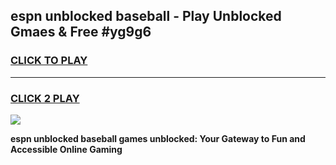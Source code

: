 
## espn unblocked baseball - Play Unblocked Gmaes & Free #yg9g6
<h3>
<a href="https://news.freeplayer.one?title=espn_unblocked_baseball&ref=24F">CLICK TO PLAY</a></h3>
<hr>

<h3>
<a href="https://news.freeplayer.one?title=espn_unblocked_baseball&ref=24F">CLICK 2 PLAY</a>
  
</h3>

<a href="https://news.freeplayer.one?title=espn_unblocked_baseball&ref=24F/"><img src="https://clearcache.store/games.png"></a>


**espn unblocked baseball games unblocked: Your Gateway to Fun and Accessible Online Gaming**

